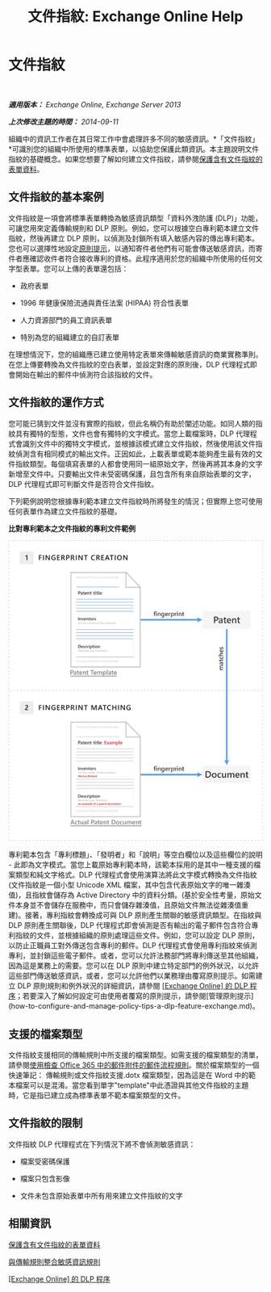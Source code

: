 ﻿---
title: '文件指紋: Exchange Online Help'
TOCTitle: 文件指紋
ms:assetid: 1e0c579c-26e0-462a-a1b0-d7506dfe05fa
ms:mtpsurl: https://technet.microsoft.com/zh-tw/library/Dn635176(v=EXCHG.150)
ms:contentKeyID: 61204224
ms.date: 05/23/2018
mtps_version: v=EXCHG.150
ms.translationtype: MT
---

# 文件指紋

 

_**適用版本：** Exchange Online, Exchange Server 2013_

_**上次修改主題的時間：** 2014-09-11_

組織中的資訊工作者在其日常工作中會處理許多不同的敏感資訊。*「文件指紋」*可識別您的組織中所使用的標準表單，以協助您保護此類資訊。本主題說明文件指紋的基礎概念。如果您想要了解如何建立文件指紋，請參閱[保護含有文件指紋的表單資料](protect-form-data-with-document-fingerprinting-exchange-2013-help.md)。

## 文件指紋的基本案例

文件指紋是一項會將標準表單轉換為敏感資訊類型「資料外洩防護 (DLP)」功能，可讓您用來定義傳輸規則和 DLP 原則。例如，您可以根據空白專利範本建立文件指紋，然後再建立 DLP 原則，以偵測及封鎖所有填入敏感內容的傳出專利範本。您也可以選擇性地設定[原則提示](technical-overview-of-policy-tips-in-exchange-online-and-exchange-2013.md)，以通知寄件者他們有可能會傳送敏感資訊，而寄件者應確認收件者符合接收專利的資格。此程序適用於您的組織中所使用的任何文字型表單。您可以上傳的表單還包括：

  - 政府表單

  - 1996 年健康保險流通與責任法案 (HIPAA) 符合性表單

  - 人力資源部門的員工資訊表單

  - 特別為您的組織建立的自訂表單

在理想情況下，您的組織應已建立使用特定表單來傳輸敏感資訊的商業實務準則。在您上傳要轉換為文件指紋的空白表單，並設定對應的原則後，DLP 代理程式即會開始在輸出的郵件中偵測符合該指紋的文件。

## 文件指紋的運作方式

您可能已猜到文件並沒有實際的指紋，但此名稱仍有助於闡述功能。如同人類的指紋具有獨特的型態，文件也會有獨特的文字模式。當您上載檔案時，DLP 代理程式會識別文件中的獨特文字模式，並根據該模式建立文件指紋，然後使用該文件指紋偵測含有相同模式的輸出文件。正因如此，上載表單或範本能夠產生最有效的文件指紋類型。每個填寫表單的人都會使用同一組原始文字，然後再將其本身的文字新增至文件中。只要輸出文件未受密碼保護，且包含所有來自原始表單的文字，DLP 代理程式即可判斷文件是否符合文件指紋。

下列範例說明您根據專利範本建立文件指紋時所將發生的情況；但實際上您可使用任何表單作為建立文件指紋的基礎。

**比對專利範本之文件指紋的專利文件範例**

![符合文件指紋的專利文件。](images/Dn635176.9c952770-2cd4-4f62-9735-6d073344be7f(EXCHG.150).png "符合文件指紋的專利文件。")

專利範本包含「專利標題」、「發明者」和「說明」等空白欄位以及這些欄位的說明 - 此即為文字模式。當您上載原始專利範本時，該範本採用的是其中一種支援的檔案類型和純文字格式。DLP 代理程式會使用演算法將此文字模式轉換為文件指紋 (文件指紋是一個小型 Unicode XML 檔案，其中包含代表原始文字的唯一雜湊值)，且指紋會儲存為 Active Directory 中的資料分類。(基於安全性考量，原始文件本身並不會儲存在服務中，而只會儲存雜湊值，且原始文件無法從雜湊值重建)。接著，專利指紋會轉換成可與 DLP 原則產生關聯的敏感資訊類型。在指紋與 DLP 原則產生關聯後，DLP 代理程式即會偵測是否有輸出的電子郵件包含符合專利指紋的文件，並根據組織的原則處理這些文件。例如，您可以設定 DLP 原則，以防止正職員工對外傳送包含專利的郵件。DLP 代理程式會使用專利指紋來偵測專利，並封鎖這些電子郵件。或者，您可以允許法務部門將專利傳送至其他組織，因為這是業務上的需要。您可以在 DLP 原則中建立特定部門的例外狀況，以允許這些部門傳送敏感資訊，或者，您可以允許他們以業務理由覆寫原則提示。如需建立 DLP 原則規則和例外狀況的詳細資訊，請參閱 [\[Exchange Online\] 的 DLP 程序](https://technet.microsoft.com/zh-tw/library/jj938003\(v=exchg.150\))；若要深入了解如何設定可由使用者覆寫的原則提示，請參閱[管理原則提示](how-to-configure-and-manage-policy-tips-a-dlp-feature-exchange.md)。

## 支援的檔案類型

文件指紋支援相同的傳輸規則中所支援的檔案類型。如需支援的檔案類型的清單，請參閱[使用檢查 Office 365 中的郵件附件的郵件流程規則](https://technet.microsoft.com/zh-tw/library/jj919236\(v=exchg.150\))。關於檔案類型的一個快速筆記： 傳輸規則或文件指紋支援.dotx 檔案類型，因為這是在 Word 中的範本檔案可以是混淆。當您看到單字"template"中此憑證與其他文件指紋的主題時，它是指已建立成為標準表單不範本檔案類型的文件。

## 文件指紋的限制

文件指紋 DLP 代理程式在下列情況下將不會偵測敏感資訊：

  - 檔案受密碼保護

  - 檔案只包含影像

  - 文件未包含原始表單中所有用來建立文件指紋的文字

## 相關資訊

[保護含有文件指紋的表單資料](protect-form-data-with-document-fingerprinting-exchange-2013-help.md)

[與傳輸規則整合敏感資訊規則](integrating-sensitive-information-rules-with-transport-rules-exchange-2013-help.md)

[\[Exchange Online\] 的 DLP 程序](https://technet.microsoft.com/zh-tw/library/jj938003\(v=exchg.150\))

